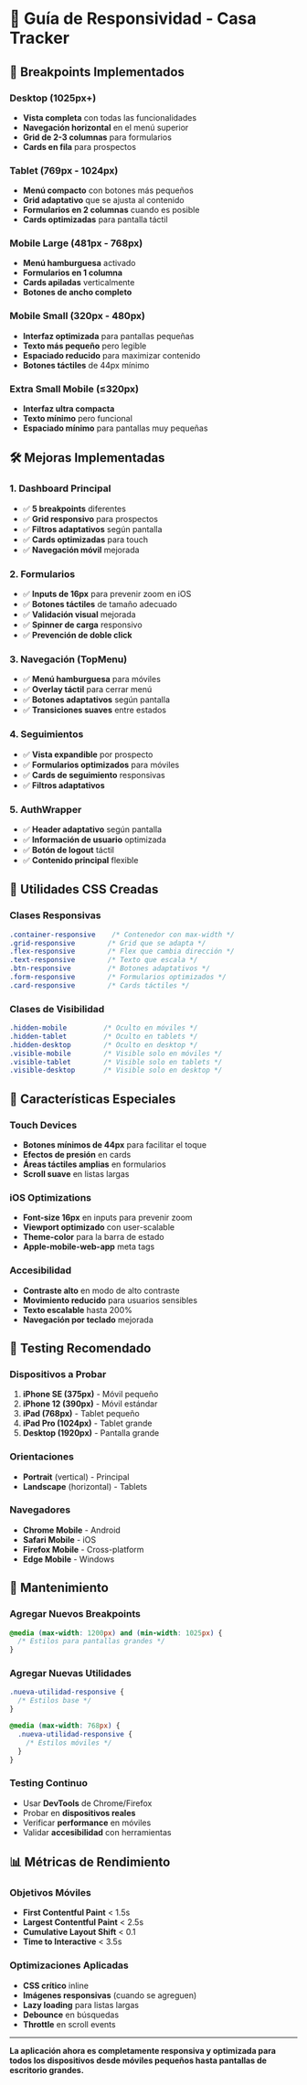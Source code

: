 # 📱 Guía de Responsividad - Casa Tracker

## 🎯 Breakpoints Implementados

### **Desktop (1025px+)**
- **Vista completa** con todas las funcionalidades
- **Navegación horizontal** en el menú superior
- **Grid de 2-3 columnas** para formularios
- **Cards en fila** para prospectos

### **Tablet (769px - 1024px)**
- **Menú compacto** con botones más pequeños
- **Grid adaptativo** que se ajusta al contenido
- **Formularios en 2 columnas** cuando es posible
- **Cards optimizadas** para pantalla táctil

### **Mobile Large (481px - 768px)**
- **Menú hamburguesa** activado
- **Formularios en 1 columna**
- **Cards apiladas** verticalmente
- **Botones de ancho completo**

### **Mobile Small (320px - 480px)**
- **Interfaz optimizada** para pantallas pequeñas
- **Texto más pequeño** pero legible
- **Espaciado reducido** para maximizar contenido
- **Botones táctiles** de 44px mínimo

### **Extra Small Mobile (≤320px)**
- **Interfaz ultra compacta**
- **Texto mínimo** pero funcional
- **Espaciado mínimo** para pantallas muy pequeñas

## 🛠️ Mejoras Implementadas

### **1. Dashboard Principal**
- ✅ **5 breakpoints** diferentes
- ✅ **Grid responsivo** para prospectos
- ✅ **Filtros adaptativos** según pantalla
- ✅ **Cards optimizadas** para touch
- ✅ **Navegación móvil** mejorada

### **2. Formularios**
- ✅ **Inputs de 16px** para prevenir zoom en iOS
- ✅ **Botones táctiles** de tamaño adecuado
- ✅ **Validación visual** mejorada
- ✅ **Spinner de carga** responsivo
- ✅ **Prevención de doble click**

### **3. Navegación (TopMenu)**
- ✅ **Menú hamburguesa** para móviles
- ✅ **Overlay táctil** para cerrar menú
- ✅ **Botones adaptativos** según pantalla
- ✅ **Transiciones suaves** entre estados

### **4. Seguimientos**
- ✅ **Vista expandible** por prospecto
- ✅ **Formularios optimizados** para móviles
- ✅ **Cards de seguimiento** responsivas
- ✅ **Filtros adaptativos**

### **5. AuthWrapper**
- ✅ **Header adaptativo** según pantalla
- ✅ **Información de usuario** optimizada
- ✅ **Botón de logout** táctil
- ✅ **Contenido principal** flexible

## 📐 Utilidades CSS Creadas

### **Clases Responsivas**
```css
.container-responsive    /* Contenedor con max-width */
.grid-responsive        /* Grid que se adapta */
.flex-responsive        /* Flex que cambia dirección */
.text-responsive        /* Texto que escala */
.btn-responsive         /* Botones adaptativos */
.form-responsive        /* Formularios optimizados */
.card-responsive        /* Cards táctiles */
```

### **Clases de Visibilidad**
```css
.hidden-mobile         /* Oculto en móviles */
.hidden-tablet         /* Oculto en tablets */
.hidden-desktop        /* Oculto en desktop */
.visible-mobile        /* Visible solo en móviles */
.visible-tablet        /* Visible solo en tablets */
.visible-desktop       /* Visible solo en desktop */
```

## 🎨 Características Especiales

### **Touch Devices**
- **Botones mínimos de 44px** para facilitar el toque
- **Efectos de presión** en cards
- **Áreas táctiles amplias** en formularios
- **Scroll suave** en listas largas

### **iOS Optimizations**
- **Font-size 16px** en inputs para prevenir zoom
- **Viewport optimizado** con user-scalable
- **Theme-color** para la barra de estado
- **Apple-mobile-web-app** meta tags

### **Accesibilidad**
- **Contraste alto** en modo de alto contraste
- **Movimiento reducido** para usuarios sensibles
- **Texto escalable** hasta 200%
- **Navegación por teclado** mejorada

## 📱 Testing Recomendado

### **Dispositivos a Probar**
1. **iPhone SE (375px)** - Móvil pequeño
2. **iPhone 12 (390px)** - Móvil estándar
3. **iPad (768px)** - Tablet pequeño
4. **iPad Pro (1024px)** - Tablet grande
5. **Desktop (1920px)** - Pantalla grande

### **Orientaciones**
- **Portrait** (vertical) - Principal
- **Landscape** (horizontal) - Tablets

### **Navegadores**
- **Chrome Mobile** - Android
- **Safari Mobile** - iOS
- **Firefox Mobile** - Cross-platform
- **Edge Mobile** - Windows

## 🔧 Mantenimiento

### **Agregar Nuevos Breakpoints**
```css
@media (max-width: 1200px) and (min-width: 1025px) {
  /* Estilos para pantallas grandes */
}
```

### **Agregar Nuevas Utilidades**
```css
.nueva-utilidad-responsive {
  /* Estilos base */
}

@media (max-width: 768px) {
  .nueva-utilidad-responsive {
    /* Estilos móviles */
  }
}
```

### **Testing Continuo**
- Usar **DevTools** de Chrome/Firefox
- Probar en **dispositivos reales**
- Verificar **performance** en móviles
- Validar **accesibilidad** con herramientas

## 📊 Métricas de Rendimiento

### **Objetivos Móviles**
- **First Contentful Paint** < 1.5s
- **Largest Contentful Paint** < 2.5s
- **Cumulative Layout Shift** < 0.1
- **Time to Interactive** < 3.5s

### **Optimizaciones Aplicadas**
- **CSS crítico** inline
- **Imágenes responsivas** (cuando se agreguen)
- **Lazy loading** para listas largas
- **Debounce** en búsquedas
- **Throttle** en scroll events

---

**La aplicación ahora es completamente responsiva y optimizada para todos los dispositivos desde móviles pequeños hasta pantallas de escritorio grandes.**
